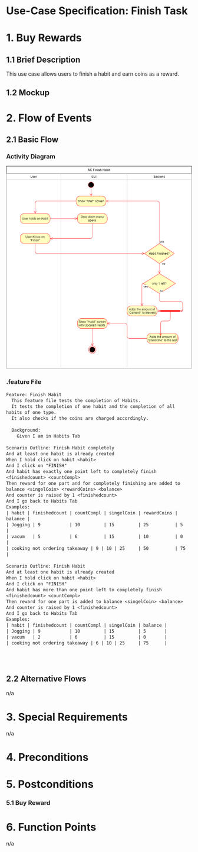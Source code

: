 # Use-Case Specification: Finish Task

# 1. Buy Rewards

## 1.1 Brief Description
This use case allows users to finish a habit and earn coins as a reward.

## 1.2 Mockup



# 2. Flow of Events

## 2.1 Basic Flow

### Activity Diagram
![](PNGs/AC_Finish_Habit.png)

### .feature File

``` feature
Feature: Finish Habit
  This feature file tests the completion of Habits.
  It tests the completion of one habit and the completion of all habits of one type.
  It also checks if the coins are charged accordingly.

  Background:
    Given I am in Habits Tab

Scenario Outline: Finish Habit completely
And at least one habit is already created
When I hold click on habit <habit>
And I click on "FINISH"
And habit has exactly one point left to completely finish <finishedcount> <countCompl>
Then reward for one part and for completely finishing are added to balance <singelCoin> <rewardCoins> <balance>
And counter is raised by 1 <finishedcount>
And I go back to Habits Tab
Examples:
| habit | finishedcount | countCompl | singelCoin | rewardCoins | balance |
| Jogging | 9           | 10         | 15         | 25          | 5       |
| vacum   | 5           | 6          | 15         | 10          | 0       |
| cooking not ordering takeaway | 9 | 10 | 25     | 50          | 75      |

Scenario Outline: Finish Habit
And at least one habit is already created
When I hold click on habit <habit>
And I click on "FINISH"
And habit has more than one point left to completely finish <finishedcount> <countCompl>
Then reward for one part is added to balance <singelCoin> <balance>
And counter is raised by 1 <finishedcount>
And I go back to Habits Tab
Examples:
| habit | finishedcount | countCompl | singelCoin | balance |
| Jogging | 9           | 10         | 15         | 5       |
| vacum   | 2           | 6          | 15         | 0       |
| cooking not ordering takeaway | 6 | 10 | 25     | 75      |


    
```

## 2.2 Alternative Flows
n/a

# 3. Special Requirements
n/a

# 4. Preconditions


# 5. Postconditions

### 5.1 Buy Reward




# 6. Function Points
n/a
